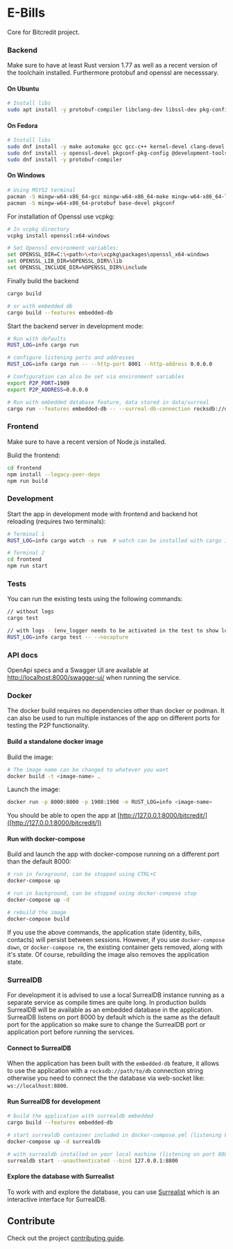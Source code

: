 # E-Bills

Core for Bitcredit project.

### Backend

Make sure to have at least Rust version 1.77 as well as a recent version of the toolchain installed. Furthermore protobuf and openssl are necesssary.

#### On Ubuntu
```bash
# Install libs
sudo apt install -y protobuf-compiler libclang-dev libssl-dev pkg-config build-essential
```

#### On Fedora
```bash
# Install libs
sudo dnf install -y make automake gcc gcc-c++ kernel-devel clang-devel
sudo dnf install -y openssl-devel pkgconf-pkg-config @development-tools
sudo dnf install -y protobuf-compiler
```

#### On Windows
```bash
# Using MSYS2 terminal
pacman -S mingw-w64-x86_64-gcc mingw-w64-x86_64-make mingw-w64-x86_64-llvm 
pacman -S mingw-w64-x86_64-protobuf base-devel pkgconf
```

For installation of Openssl use vcpkg:

```bash
# In vcpkg directory
vcpkg install openssl:x64-windows

# Set Openssl environment variables:
set OPENSSL_DIR=C:\<path>\<to>\vcpkg\packages\openssl_x64-windows
set OPENSSL_LIB_DIR=%OPENSSL_DIR%\lib
set OPENSSL_INCLUDE_DIR=%OPENSSL_DIR%\include

```

Finally build the backend
```bash
cargo build

# or with embedded db
cargo build --features embedded-db
```

Start the backend server in development mode:

```bash
# Run with defaults
RUST_LOG=info cargo run

# configure listening ports and addresses
RUST_LOG=info cargo run -- --http-port 8001 --http-address 0.0.0.0

# Configuration can also be set via environment variables
export P2P_PORT=1909
export P2P_ADDRESS=0.0.0.0

# Run with embedded database feature, data stored in data/surreal
cargo run --features embedded-db -- --surreal-db-connection rocksdb://data/surreal
```

### Frontend

Make sure to have a recent version of Node.js installed.

Build the frontend:

```bash
cd frontend
npm install --legacy-peer-deps
npm run build
```

### Development

Start the app in development mode with frontend and backend hot reloading
(requires two terminals):

```bash
# Terminal 1
RUST_LOG=info cargo watch -x run  # watch can be installed with cargo install cargo-watch

# Terminal 2
cd frontend
npm run start
```

### Tests

You can run the existing tests using the following commands:

```bash
// without logs
cargo test

// with logs - (env_logger needs to be activated in the test to show logs)
RUST_LOG=info cargo test -- --nocapture
```

### API docs

OpenApi specs and a Swagger UI are available at [http://localhost:8000/swagger-ui/](http://localhost:8000/swagger-ui/) when running the service.

### Docker

The docker build requires no dependencies other than docker or podman. It can
also be used to run multiple instances of the app on different ports for testing
the P2P functionality.

#### Build a standalone docker image

Build the image:

```bash
# The image name can be changed to whatever you want
docker build -t <image-name> .
```

Launch the image:

```bash
docker run -p 8000:8000 -p 1908:1908 -e RUST_LOG=info <image-name>
```

You should be able to open the app at [http://127.0.0.1:8000/bitcredit/]([http://127.0.0.1:8000/bitcredit/])

#### Run with docker-compose

Build and launch the app with docker-compose running on a different port than
the default 8000:

```bash
# run in foreground, can be stopped using CTRL+C
docker-compose up

# run in background, can be stopped using docker-compose stop
docker-compose up -d

# rebuild the image
docker-compose build
```

If you use the above commands, the application state (identity, bills, contacts)
will persist between sessions. However, if you use `docker-compose down`, or
`docker-compose rm`, the existing container gets removed, along with it's state.
Of course, rebuilding the image also removes the application state.

### SurrealDB

For development it is advised to use a local SurrealDB instance running as a
separate service as compile times are quite long. In production builds SurrealDB
will be available as an embedded database in the application. SurrealDB listens
on port 8000 by default which is the same as the default port for the application
so make sure to change the SurrealDB port or application port before running the
services.

#### Connect to SurrealDB

When the application has been built with the `embedded-db` feature, it allows to
use the application with a `rocksdb://path/to/db` connection string otherwise you
need to connect the the database via web-socket like: `ws://localhost:8800`.

#### Run SurrealDB for development

```bash
# build the application with surrealdb embedded
cargo build --features embedded-db

# start surrealdb container included in docker-compose.yml (listening 8800)
docker-compose up -d surrealdb

# with surrealdb installed on your local machine (listening on port 8800)
surrealdb start --unauthenticated --bind 127.0.0.1:8800
```

#### Explore the database with Surrealist

To work with and explore the database, you can use
[Surrealist](https://surrealdb.com/surrealist) which is an interactive interface
for SurrealDB.

## Contribute

Check out the project [contributing guide](./CONTRIBUTING.md).
